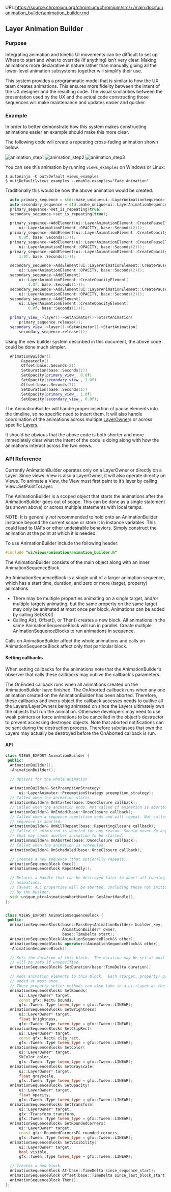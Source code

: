 URL:https://source.chromium.org/chromium/chromium/src/+/main:docs\ui\animation_builder\animation_builder.md

## Layer Animation Builder


### Purpose

Integrating animation and kinetic UI movements can be difficult to set up. Where to start and what to override (if anything) isn’t very clear. Making animations more declarative in nature rather than manually gluing all the lower-level animation subsystems together will simplify their use.

This system provides a programmatic model that is similar to how the UX team creates animations. This ensures more fidelity between the intent of the UX designer and the resulting code. The visual similarities between the presentation used by the UX and the actual code constructing those sequences will make maintenance and updates easier and quicker.


### Example

In order to better demonstrate how this system makes constructing animations easier an example should make this more clear.

The following code will create a repeating cross-fading animation shown below.

![animation_step1](images/animation_builder1.png)  ![animation_step2](images/animation_builder1.png)  ![animation_step3](images/animation_builder1.png)

You can see this animation by running `views_examples` on Windows or Linux:

``` shell
$ autoninja -C out\Default views_examples
$ out\Default\views_examples --enable-examples="Fade Animation"
```

Traditionally this would be how the above animation would be created.


``` cpp
  auto primary_sequence = std::make_unique<ui::LayerAnimationSequence>();
  auto secondary_sequence = std::make_unique<ui::LayerAnimationSequence>();
  primary_sequence->set_is_repeating(true);
  secondary_sequence->set_is_repeating(true);

  primary_sequence->AddElement(ui::LayerAnimationElement::CreatePauseElement(
      ui::LayerAnimationElement::OPACITY, base::Seconds(2)));
  primary_sequence->AddElement(ui::LayerAnimationElement::CreateOpacityElement(
      0.0f, base::Seconds(1)));
  primary_sequence->AddElement(ui::LayerAnimationElement::CreatePauseElement(
      ui::LayerAnimationElement::OPACITY, base::Seconds(2)));
  primary_sequence->AddElement(ui::LayerAnimationElement::CreateOpacityElement(
      1.0f, base::Seconds(1)));

  secondary_sequence->AddElement(ui::LayerAnimationElement::CreatePauseElement(
      ui::LayerAnimationElement::OPACITY, base::Seconds(2)));
  secondary_sequence->AddElement(
      ui::LayerAnimationElement::CreateOpacityElement(
          1.0f, base::Seconds(1)));
  secondary_sequence->AddElement(ui::LayerAnimationElement::CreatePauseElement(
      ui::LayerAnimationElement::OPACITY, base::Seconds(2)));
  secondary_sequence->AddElement(
      ui::LayerAnimationElement::CreateOpacityElement(
          0.0f, base::Seconds(1)));

  primary_view_->layer()->GetAnimator()->StartAnimation(
      primary_sequence.release());
  secondary_view_->layer()->GetAnimator()->StartAnimation(
      secondary_sequence.release());
```


Using the new builder system described in this document, the above code could be done much simpler.


``` cpp
  AnimationBuilder()
      .Repeatedly()
      .Offset(base::Seconds(2))
      .SetDuration(base::Seconds(1))
      .SetOpacity(primary_view_, 0.0f)
      .SetOpacity(secondary_view_, 1.0f)
      .Offset(base::Seconds(2))
      .SetDuration(base::Seconds(1))
      .SetOpacity(primary_view_, 1.0f)
      .SetOpacity(secondary_view_, 0.0f);
```


The AnimationBuilder will handle proper insertion of pause elements into the timeline, so no specific need to insert them. It will also handle coordination of the animations across multiple [LayerOwner](https://source.chromium.org/chromium/chromium/src/+/main:ui/compositor/layer_owner.h;l=19)s or across specific [Layers](https://source.chromium.org/chromium/chromium/src/+/main:ui/compositor/layer.h;drc=af5bb21d9ee6585e4111fbc9089d1f5c7edde034;l=69).

It should be obvious that the above code is both shorter and more immediately clear what the intent of the code is doing along with how the animations interact across the two views.


### API Reference

Currently AnimationBuilder operates only on a LayerOwner or directly on a Layer. Since views::View is also a LayerOwner, it will also operate directly on Views. To animate a View, the View must first paint to it’s layer by calling View::SetPaintToLayer.

The AnimationBuilder is a scoped object that starts the animations after the AnimationBuilder goes out of scope. This can be done as a single statement (as shown above) or across multiple statements with local temps.

NOTE: It is generally _not_ recommended to hold onto an AnimationBuilder instance beyond the current scope or store it in instance variables. This could lead to UAFs or other undesirable behaviors. Simply construct the animation at the point at which it is needed.

To use AnimationBuilder include the following header:


``` cpp
#include "ui/views/animation/animation_builder.h"
```

The AnimationBuilder consists of the main object along with an inner AnimationSequenceBlock.

An AnimationSequenceBlock is a single unit of a larger animation sequence, which has a start time, duration, and zero or more (target, property) animations.
* There may be multiple properties animating on a single target, and/or multiple targets animating, but the same property on the same target may only be animated at most once per block. Animations can be added by calling SetXXX().
* Calling At(), Offset(), or Then() creates a new block. All animations in the same AnimationSequenceBlock will run in parallel. Create multiple AnimationSequenceBlocks to run animations in sequence.

Calls on AnimationBuilder affect the whole animations and calls on AnimationSequenceBlock affect only that particular block.

#### Setting callbacks
When setting callbacks for the animations note that the AnimationBuilder’s observer that calls these callbacks may outlive the callback's parameters.

The OnEnded callback runs when all animations created on the AnimationBuilder have finished. The OnAborted callback runs when any one animation created on the AnimationBuilder has been aborted. Therefore, these callbacks and every object the callback accesses needs to outlive all the Layers/LayerOwners being animated on since the Layers ultimately own the objects that run the animation. Otherwise developers may need to use weak pointers or force animations to be cancelled in the object’s destructor to prevent accessing destroyed objects. Note that aborted notifications can be sent during the destruction process. Therefore subclasses that own the Layers may actually be destroyed before the OnAborted callback is run.

#### API
``` cpp
class VIEWS_EXPORT AnimationBuilder {
 public:
  AnimationBuilder();
  ~AnimationBuilder();

  // Options for the whole animation

  AnimationBuilder& SetPreemptionStrategy(
      ui::LayerAnimator::PreemptionStrategy preemption_strategy);
  // Called when the animation starts.
  AnimationBuilder& OnStarted(base::OnceClosure callback);
  // Called when the animation ends. Not called if animation is aborted.
  AnimationBuilder& OnEnded(base::OnceClosure callback);
  // Called when a sequence repetition ends and will repeat. Not called if
  // sequence is aborted.
  AnimationBuilder& OnWillRepeat(base::RepeatingClosure callback);
  // Called if animation is aborted for any reason. Should never do anything
  // that may cause another animation to be started.
  AnimationBuilder& OnAborted(base::OnceClosure callback);
  // Called when the animation is scheduled.
  AnimationBuilder& OnScheduled(base::OnceClosure callback);

  // Creates a new sequence (that optionally repeats).
  AnimationSequenceBlock Once();
  AnimationSequenceBlock Repeatedly();

  // Returns a handle that can be destroyed later to abort all running
  // animations.
  // Caveat: ALL properties will be aborted, including those not initiated
  // by the builder.
  std::unique_ptr<AnimationAbortHandle> GetAbortHandle();
};


class VIEWS_EXPORT AnimationSequenceBlock {
 public:
  AnimationSequenceBlock(base::PassKey<AnimationBuilder> builder_key,
                         AnimationBuilder* owner,
                         base::TimeDelta start);
  AnimationSequenceBlock(AnimationSequenceBlock&& other);
  AnimationSequenceBlock& operator=(AnimationSequenceBlock&& other);
  ~AnimationSequenceBlock();

  // Sets the duration of this block.  The duration may be set at most once and
  // will be zero if unspecified.
  AnimationSequenceBlock& SetDuration(base::TimeDelta duration);

  // Adds animation elements to this block.  Each (target, property) pair may be
  // added at most once.
  // These property setter methods can also take in a ui::Layer as the target.
  AnimationSequenceBlock& SetBounds(
      ui::LayerOwner* target,
      const gfx::Rect& bounds,
      gfx::Tween::Type tween_type = gfx::Tween::LINEAR);
  AnimationSequenceBlock& SetBrightness(
      ui::LayerOwner* target,
      float brightness,
      gfx::Tween::Type tween_type = gfx::Tween::LINEAR);
  AnimationSequenceBlock& SetClipRect(
      ui::LayerOwner* target,
      const gfx::Rect& clip_rect,
      gfx::Tween::Type tween_type = gfx::Tween::LINEAR);
  AnimationSequenceBlock& SetColor(
      ui::LayerOwner* target,
      SkColor color,
      gfx::Tween::Type tween_type = gfx::Tween::LINEAR);
  AnimationSequenceBlock& SetGrayscale(
      ui::LayerOwner* target,
      float grayscale,
      gfx::Tween::Type tween_type = gfx::Tween::LINEAR);
  AnimationSequenceBlock& SetOpacity(
      ui::LayerOwner* target,
      float opacity,
      gfx::Tween::Type tween_type = gfx::Tween::LINEAR);
  AnimationSequenceBlock& SetTransform(
      ui::LayerOwner* target,
      gfx::Transform transform,
      gfx::Tween::Type tween_type = gfx::Tween::LINEAR);
  AnimationSequenceBlock& SetRoundedCorners(
      ui::LayerOwner* target,
      const gfx::RoundedCornersF& rounded_corners,
      gfx::Tween::Type tween_type = gfx::Tween::LINEAR);
  AnimationSequenceBlock& SetVisibility(
      ui::LayerOwner* target,
      bool visible,
      gfx::Tween::Type tween_type = gfx::Tween::LINEAR);

  // Creates a new block.
  AnimationSequenceBlock At(base::TimeDelta since_sequence_start);
  AnimationSequenceBlock Offset(base::TimeDelta since_last_block_start);
  AnimationSequenceBlock Then();
};
```

